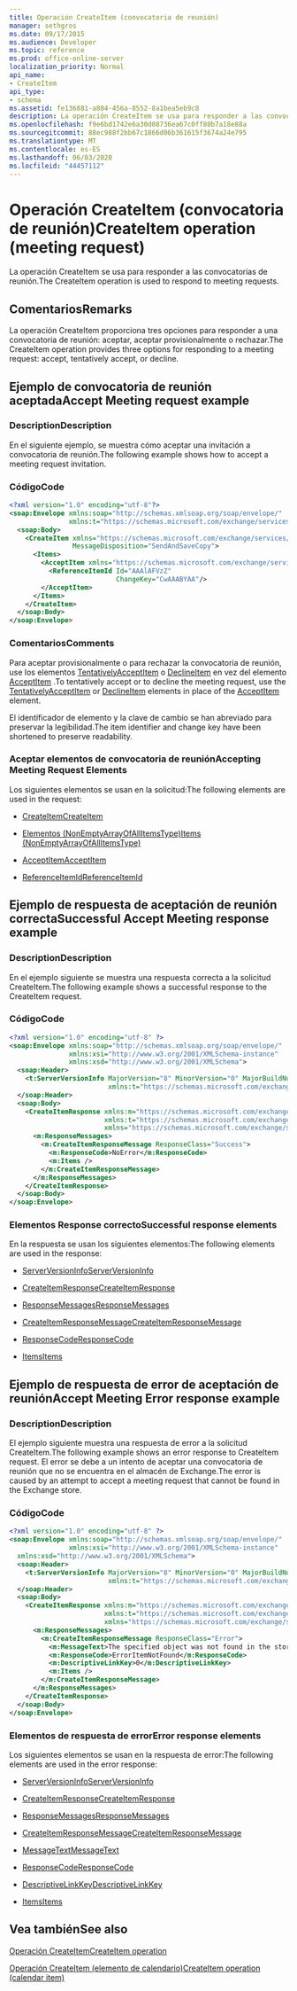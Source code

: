 ```yaml
---
title: Operación CreateItem (convocatoria de reunión)
manager: sethgros
ms.date: 09/17/2015
ms.audience: Developer
ms.topic: reference
ms.prod: office-online-server
localization_priority: Normal
api_name:
- CreateItem
api_type:
- schema
ms.assetid: fe136881-a804-456a-8552-8a1bea5eb9c8
description: La operación CreateItem se usa para responder a las convocatorias de reunión.
ms.openlocfilehash: f9e6bd1742e6a30d08736ea67c0ff80b7a18e88a
ms.sourcegitcommit: 88ec988f2bb67c1866d06b361615f3674a24e795
ms.translationtype: MT
ms.contentlocale: es-ES
ms.lasthandoff: 06/03/2020
ms.locfileid: "44457112"
---
```

# <a name="createitem-operation-meeting-request"></a><span data-ttu-id="09ea5-103">Operación CreateItem (convocatoria de reunión)</span><span class="sxs-lookup"><span data-stu-id="09ea5-103">CreateItem operation (meeting request)</span></span>

<span data-ttu-id="09ea5-104">La operación CreateItem se usa para responder a las convocatorias de reunión.</span><span class="sxs-lookup"><span data-stu-id="09ea5-104">The CreateItem operation is used to respond to meeting requests.</span></span>
  
## <a name="remarks"></a><span data-ttu-id="09ea5-105">Comentarios</span><span class="sxs-lookup"><span data-stu-id="09ea5-105">Remarks</span></span>

<span data-ttu-id="09ea5-106">La operación CreateItem proporciona tres opciones para responder a una convocatoria de reunión: aceptar, aceptar provisionalmente o rechazar.</span><span class="sxs-lookup"><span data-stu-id="09ea5-106">The CreateItem operation provides three options for responding to a meeting request: accept, tentatively accept, or decline.</span></span> 
  
## <a name="accept-meeting-request-example"></a><span data-ttu-id="09ea5-107">Ejemplo de convocatoria de reunión aceptada</span><span class="sxs-lookup"><span data-stu-id="09ea5-107">Accept Meeting request example</span></span>

### <a name="description"></a><span data-ttu-id="09ea5-108">Description</span><span class="sxs-lookup"><span data-stu-id="09ea5-108">Description</span></span>

<span data-ttu-id="09ea5-109">En el siguiente ejemplo, se muestra cómo aceptar una invitación a convocatoria de reunión.</span><span class="sxs-lookup"><span data-stu-id="09ea5-109">The following example shows how to accept a meeting request invitation.</span></span>
  
### <a name="code"></a><span data-ttu-id="09ea5-110">Código</span><span class="sxs-lookup"><span data-stu-id="09ea5-110">Code</span></span>

```XML
<?xml version="1.0" encoding="utf-8"?>
<soap:Envelope xmlns:soap="http://schemas.xmlsoap.org/soap/envelope/"
               xmlns:t="https://schemas.microsoft.com/exchange/services/2006/types">
  <soap:Body>
    <CreateItem xmlns="https://schemas.microsoft.com/exchange/services/2006/messages"
                MessageDisposition="SendAndSaveCopy">
      <Items>
        <AcceptItem xmlns="https://schemas.microsoft.com/exchange/services/2006/types">
          <ReferenceItemId Id="AAAlAFVzZ"
                           ChangeKey="CwAAABYAA"/>
        </AcceptItem>
      </Items>
    </CreateItem>
  </soap:Body>
</soap:Envelope>
```

### <a name="comments"></a><span data-ttu-id="09ea5-111">Comentarios</span><span class="sxs-lookup"><span data-stu-id="09ea5-111">Comments</span></span>

<span data-ttu-id="09ea5-112">Para aceptar provisionalmente o para rechazar la convocatoria de reunión, use los elementos [TentativelyAcceptItem](tentativelyacceptitem.md) o [DeclineItem](declineitem.md) en vez del elemento [AcceptItem](acceptitem.md) .</span><span class="sxs-lookup"><span data-stu-id="09ea5-112">To tentatively accept or to decline the meeting request, use the [TentativelyAcceptItem](tentativelyacceptitem.md) or [DeclineItem](declineitem.md) elements in place of the [AcceptItem](acceptitem.md) element.</span></span> 
  
<span data-ttu-id="09ea5-113">El identificador de elemento y la clave de cambio se han abreviado para preservar la legibilidad.</span><span class="sxs-lookup"><span data-stu-id="09ea5-113">The item identifier and change key have been shortened to preserve readability.</span></span>
  
### <a name="accepting-meeting-request-elements"></a><span data-ttu-id="09ea5-114">Aceptar elementos de convocatoria de reunión</span><span class="sxs-lookup"><span data-stu-id="09ea5-114">Accepting Meeting Request Elements</span></span>

<span data-ttu-id="09ea5-115">Los siguientes elementos se usan en la solicitud:</span><span class="sxs-lookup"><span data-stu-id="09ea5-115">The following elements are used in the request:</span></span>
  
- [<span data-ttu-id="09ea5-116">CreateItem</span><span class="sxs-lookup"><span data-stu-id="09ea5-116">CreateItem</span></span>](createitem.md)
    
- [<span data-ttu-id="09ea5-117">Elementos (NonEmptyArrayOfAllItemsType)</span><span class="sxs-lookup"><span data-stu-id="09ea5-117">Items (NonEmptyArrayOfAllItemsType)</span></span>](items-nonemptyarrayofallitemstype.md)
    
- [<span data-ttu-id="09ea5-118">AcceptItem</span><span class="sxs-lookup"><span data-stu-id="09ea5-118">AcceptItem</span></span>](acceptitem.md)
    
- [<span data-ttu-id="09ea5-119">ReferenceItemId</span><span class="sxs-lookup"><span data-stu-id="09ea5-119">ReferenceItemId</span></span>](referenceitemid.md)
    
## <a name="successful-accept-meeting-response-example"></a><span data-ttu-id="09ea5-120">Ejemplo de respuesta de aceptación de reunión correcta</span><span class="sxs-lookup"><span data-stu-id="09ea5-120">Successful Accept Meeting response example</span></span>

### <a name="description"></a><span data-ttu-id="09ea5-121">Description</span><span class="sxs-lookup"><span data-stu-id="09ea5-121">Description</span></span>

<span data-ttu-id="09ea5-122">En el ejemplo siguiente se muestra una respuesta correcta a la solicitud CreateItem.</span><span class="sxs-lookup"><span data-stu-id="09ea5-122">The following example shows a successful response to the CreateItem request.</span></span>
  
### <a name="code"></a><span data-ttu-id="09ea5-123">Código</span><span class="sxs-lookup"><span data-stu-id="09ea5-123">Code</span></span>

```XML
<?xml version="1.0" encoding="utf-8" ?>
<soap:Envelope xmlns:soap="http://schemas.xmlsoap.org/soap/envelope/" 
               xmlns:xsi="http://www.w3.org/2001/XMLSchema-instance" 
               xmlns:xsd="http://www.w3.org/2001/XMLSchema">
  <soap:Header>
    <t:ServerVersionInfo MajorVersion="8" MinorVersion="0" MajorBuildNumber="685" MinorBuildNumber="8" 
                         xmlns:t="https://schemas.microsoft.com/exchange/services/2006/types" />
  </soap:Header>
  <soap:Body>
    <CreateItemResponse xmlns:m="https://schemas.microsoft.com/exchange/services/2006/messages" 
                        xmlns:t="https://schemas.microsoft.com/exchange/services/2006/types" 
                        xmlns="https://schemas.microsoft.com/exchange/services/2006/messages">
      <m:ResponseMessages>
        <m:CreateItemResponseMessage ResponseClass="Success">
          <m:ResponseCode>NoError</m:ResponseCode>
          <m:Items />
        </m:CreateItemResponseMessage>
      </m:ResponseMessages>
    </CreateItemResponse>
  </soap:Body>
</soap:Envelope>
```

### <a name="successful-response-elements"></a><span data-ttu-id="09ea5-124">Elementos Response correcto</span><span class="sxs-lookup"><span data-stu-id="09ea5-124">Successful response elements</span></span>

<span data-ttu-id="09ea5-125">En la respuesta se usan los siguientes elementos:</span><span class="sxs-lookup"><span data-stu-id="09ea5-125">The following elements are used in the response:</span></span>
  
- [<span data-ttu-id="09ea5-126">ServerVersionInfo</span><span class="sxs-lookup"><span data-stu-id="09ea5-126">ServerVersionInfo</span></span>](serverversioninfo.md)
    
- [<span data-ttu-id="09ea5-127">CreateItemResponse</span><span class="sxs-lookup"><span data-stu-id="09ea5-127">CreateItemResponse</span></span>](createitemresponse.md)
    
- [<span data-ttu-id="09ea5-128">ResponseMessages</span><span class="sxs-lookup"><span data-stu-id="09ea5-128">ResponseMessages</span></span>](responsemessages.md)
    
- [<span data-ttu-id="09ea5-129">CreateItemResponseMessage</span><span class="sxs-lookup"><span data-stu-id="09ea5-129">CreateItemResponseMessage</span></span>](createitemresponsemessage.md)
    
- [<span data-ttu-id="09ea5-130">ResponseCode</span><span class="sxs-lookup"><span data-stu-id="09ea5-130">ResponseCode</span></span>](responsecode.md)
    
- [<span data-ttu-id="09ea5-131">Items</span><span class="sxs-lookup"><span data-stu-id="09ea5-131">Items</span></span>](items.md)
    
## <a name="accept-meeting-error-response-example"></a><span data-ttu-id="09ea5-132">Ejemplo de respuesta de error de aceptación de reunión</span><span class="sxs-lookup"><span data-stu-id="09ea5-132">Accept Meeting Error response example</span></span>

### <a name="description"></a><span data-ttu-id="09ea5-133">Description</span><span class="sxs-lookup"><span data-stu-id="09ea5-133">Description</span></span>

<span data-ttu-id="09ea5-134">El ejemplo siguiente muestra una respuesta de error a la solicitud CreateItem.</span><span class="sxs-lookup"><span data-stu-id="09ea5-134">The following example shows an error response to CreateItem request.</span></span> <span data-ttu-id="09ea5-135">El error se debe a un intento de aceptar una convocatoria de reunión que no se encuentra en el almacén de Exchange.</span><span class="sxs-lookup"><span data-stu-id="09ea5-135">The error is caused by an attempt to accept a meeting request that cannot be found in the Exchange store.</span></span>
  
### <a name="code"></a><span data-ttu-id="09ea5-136">Código</span><span class="sxs-lookup"><span data-stu-id="09ea5-136">Code</span></span>

```XML
<?xml version="1.0" encoding="utf-8" ?>
<soap:Envelope xmlns:soap="http://schemas.xmlsoap.org/soap/envelope/" 
               xmlns:xsi="http://www.w3.org/2001/XMLSchema-instance" 
  xmlns:xsd="http://www.w3.org/2001/XMLSchema">
  <soap:Header>
    <t:ServerVersionInfo MajorVersion="8" MinorVersion="0" MajorBuildNumber="685" MinorBuildNumber="8" 
                         xmlns:t="https://schemas.microsoft.com/exchange/services/2006/types" />
  </soap:Header>
  <soap:Body>
    <CreateItemResponse xmlns:m="https://schemas.microsoft.com/exchange/services/2006/messages" 
                        xmlns:t="https://schemas.microsoft.com/exchange/services/2006/types" 
                        xmlns="https://schemas.microsoft.com/exchange/services/2006/messages">
      <m:ResponseMessages>
        <m:CreateItemResponseMessage ResponseClass="Error">
          <m:MessageText>The specified object was not found in the store.</m:MessageText>
          <m:ResponseCode>ErrorItemNotFound</m:ResponseCode>
          <m:DescriptiveLinkKey>0</m:DescriptiveLinkKey>
          <m:Items />
        </m:CreateItemResponseMessage>
      </m:ResponseMessages>
    </CreateItemResponse>
  </soap:Body>
</soap:Envelope>
```

### <a name="error-response-elements"></a><span data-ttu-id="09ea5-137">Elementos de respuesta de error</span><span class="sxs-lookup"><span data-stu-id="09ea5-137">Error response elements</span></span>

<span data-ttu-id="09ea5-138">Los siguientes elementos se usan en la respuesta de error:</span><span class="sxs-lookup"><span data-stu-id="09ea5-138">The following elements are used in the error response:</span></span>
  
- [<span data-ttu-id="09ea5-139">ServerVersionInfo</span><span class="sxs-lookup"><span data-stu-id="09ea5-139">ServerVersionInfo</span></span>](serverversioninfo.md)
    
- [<span data-ttu-id="09ea5-140">CreateItemResponse</span><span class="sxs-lookup"><span data-stu-id="09ea5-140">CreateItemResponse</span></span>](createitemresponse.md)
    
- [<span data-ttu-id="09ea5-141">ResponseMessages</span><span class="sxs-lookup"><span data-stu-id="09ea5-141">ResponseMessages</span></span>](responsemessages.md)
    
- [<span data-ttu-id="09ea5-142">CreateItemResponseMessage</span><span class="sxs-lookup"><span data-stu-id="09ea5-142">CreateItemResponseMessage</span></span>](createitemresponsemessage.md)
    
- [<span data-ttu-id="09ea5-143">MessageText</span><span class="sxs-lookup"><span data-stu-id="09ea5-143">MessageText</span></span>](messagetext.md)
    
- [<span data-ttu-id="09ea5-144">ResponseCode</span><span class="sxs-lookup"><span data-stu-id="09ea5-144">ResponseCode</span></span>](responsecode.md)
    
- [<span data-ttu-id="09ea5-145">DescriptiveLinkKey</span><span class="sxs-lookup"><span data-stu-id="09ea5-145">DescriptiveLinkKey</span></span>](descriptivelinkkey.md)
    
- [<span data-ttu-id="09ea5-146">Items</span><span class="sxs-lookup"><span data-stu-id="09ea5-146">Items</span></span>](items.md)
    
## <a name="see-also"></a><span data-ttu-id="09ea5-147">Vea también</span><span class="sxs-lookup"><span data-stu-id="09ea5-147">See also</span></span>



[<span data-ttu-id="09ea5-148">Operación CreateItem</span><span class="sxs-lookup"><span data-stu-id="09ea5-148">CreateItem operation</span></span>](createitem-operation.md)
  
[<span data-ttu-id="09ea5-149">Operación CreateItem (elemento de calendario)</span><span class="sxs-lookup"><span data-stu-id="09ea5-149">CreateItem operation (calendar item)</span></span>](createitem-operation-calendar-item.md)

